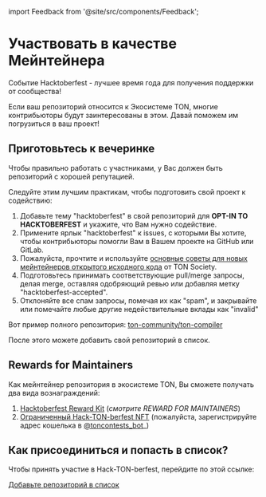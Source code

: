 import Feedback from '@site/src/components/Feedback';

# Участвовать в качестве Мейнтейнера

Событие Hacktoberfest - лучшее время года для получения поддержки от сообщества!

Если ваш репозиторий относится к Экосистеме TON, многие контрибьюторы будут заинтересованы в этом. Давай поможем им погрузиться в ваш проект!

## Приготовьтесь к вечеринке

Чтобы правильно работать с участниками, у Вас должен быть репозиторий с хорошей репутацией.

Следуйте этим лучшим практикам, чтобы подготовить свой проект к содействию:

1. Добавьте тему "hacktoberfest" в свой репозиторий для **OPT-IN TO HACKTOBERFEST** и укажите, что Вам нужно содействие.
2. Примените ярлык "hacktoberfest" к issues, с которыми Вы хотите, чтобы контрибьюторы помогли Вам в Вашем проекте на GitHub или GitLab.
3. Пожалуйста, прочтите и используйте [основные советы для новых мейнтейнеров открытого исходного кода](https://blog.ton.org/essential-tips-for-new-open-source-maintainers) от TON Society.
4. Подготовьтесь принимать соответствующие pull/merge запросы, делая merge, оставляя одобряющий ревью или добавляя метку "hacktoberfest-accepted".
5. Отклоняйте все спам запросы, помечая их как "spam", и закрывайте или помечайте любые другие недействительные вклады как "invalid"

Вот пример полного репозитория: [ton-community/ton-compiler](https://github.com/ton-community/ton-compiler)

После этого можете добавить свой репозиторий в список.

## Rewards for Maintainers

Как мейнтейнер репозитория в экосистеме TON, Вы сможете получать два вида вознаграждений:

1. [Hacktoberfest Reward Kit](https://hacktoberfest.com/participation/#maintainers) (_смотрите REWARD FOR MAINTAINERS_)
2. [Ограниченный Hack-TON-berfest NFT](/v3/documentation/archive/hacktoberfest-2022#what-are-the-rewards) (пожалуйста, зарегистрируйте адрес кошелька в [@toncontests_bot](https://t.me/toncontests_bot)_)

## Как присоединиться и попасть в список?

Чтобы принять участие в Hack-TON-berfest, перейдите по этой ссылке:

<span className="DocsMarkdown--button-group-content">
  <a href="https://airtable.com/shrgXIgZdBKKX64NL"
     className="Button Button-is-docs-primary">
    Добавьте репозиторий в список
  </a>
</span>

<Feedback />

